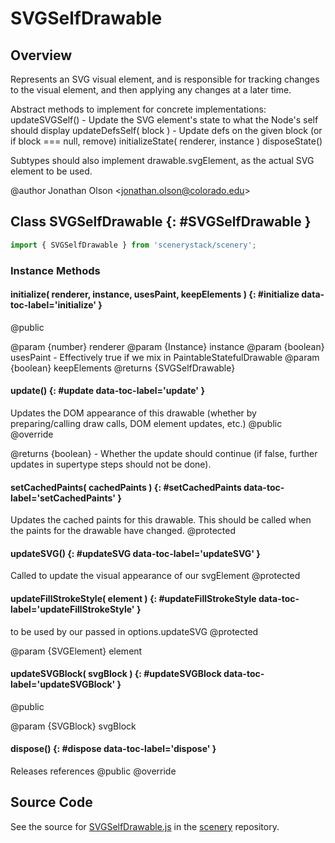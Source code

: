 # SVGSelfDrawable

## Overview

Represents an SVG visual element, and is responsible for tracking changes to the visual element, and then applying
any changes at a later time.

Abstract methods to implement for concrete implementations:
  updateSVGSelf() - Update the SVG element's state to what the Node's self should display
  updateDefsSelf( block ) - Update defs on the given block (or if block === null, remove)
  initializeState( renderer, instance )
  disposeState()

Subtypes should also implement drawable.svgElement, as the actual SVG element to be used.

@author Jonathan Olson &lt;jonathan.olson@colorado.edu&gt;

## Class SVGSelfDrawable {: #SVGSelfDrawable }


```js
import { SVGSelfDrawable } from 'scenerystack/scenery';
```
### Instance Methods

#### initialize( renderer, instance, usesPaint, keepElements ) {: #initialize data-toc-label='initialize' }

@public

@param {number} renderer
@param {Instance} instance
@param {boolean} usesPaint - Effectively true if we mix in PaintableStatefulDrawable
@param {boolean} keepElements
@returns {SVGSelfDrawable}

#### update() {: #update data-toc-label='update' }

Updates the DOM appearance of this drawable (whether by preparing/calling draw calls, DOM element updates, etc.)
@public
@override

@returns {boolean} - Whether the update should continue (if false, further updates in supertype steps should not
                     be done).

#### setCachedPaints( cachedPaints ) {: #setCachedPaints data-toc-label='setCachedPaints' }

Updates the cached paints for this drawable. This should be called when the paints for the drawable have changed.
@protected

#### updateSVG() {: #updateSVG data-toc-label='updateSVG' }

Called to update the visual appearance of our svgElement
@protected

#### updateFillStrokeStyle( element ) {: #updateFillStrokeStyle data-toc-label='updateFillStrokeStyle' }

to be used by our passed in options.updateSVG
@protected

@param {SVGElement} element

#### updateSVGBlock( svgBlock ) {: #updateSVGBlock data-toc-label='updateSVGBlock' }

@public

@param {SVGBlock} svgBlock

#### dispose() {: #dispose data-toc-label='dispose' }

Releases references
@public
@override



## Source Code

See the source for [SVGSelfDrawable.js](https://github.com/phetsims/scenery/blob/main/js/display/SVGSelfDrawable.js) in the [scenery](https://github.com/phetsims/scenery) repository.

